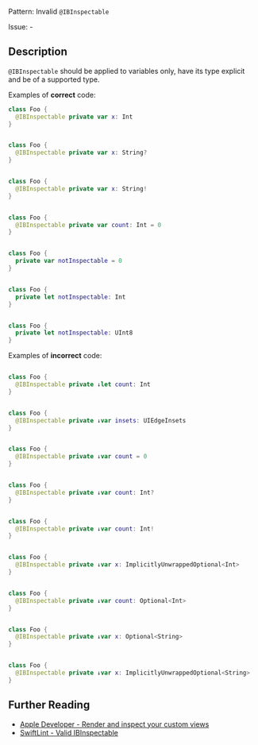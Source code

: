 Pattern: Invalid `@IBInspectable`

Issue: -

## Description

`@IBInspectable` should be applied to variables only, have its type explicit and be of a supported type.

Examples of **correct** code:
```swift
class Foo {
  @IBInspectable private var x: Int
}


class Foo {
  @IBInspectable private var x: String?
}


class Foo {
  @IBInspectable private var x: String!
}


class Foo {
  @IBInspectable private var count: Int = 0
}


class Foo {
  private var notInspectable = 0
}


class Foo {
  private let notInspectable: Int
}


class Foo {
  private let notInspectable: UInt8
}

```
Examples of **incorrect** code:
```swift

class Foo {
  @IBInspectable private ↓let count: Int
}


class Foo {
  @IBInspectable private ↓var insets: UIEdgeInsets
}


class Foo {
  @IBInspectable private ↓var count = 0
}


class Foo {
  @IBInspectable private ↓var count: Int?
}


class Foo {
  @IBInspectable private ↓var count: Int!
}


class Foo {
  @IBInspectable private ↓var x: ImplicitlyUnwrappedOptional<Int>
}


class Foo {
  @IBInspectable private ↓var count: Optional<Int>
}


class Foo {
  @IBInspectable private ↓var x: Optional<String>
}


class Foo {
  @IBInspectable private ↓var x: ImplicitlyUnwrappedOptional<String>
}

```

## Further Reading

* [Apple Developer - Render and inspect your custom views](https://help.apple.com/xcode/mac/8.0/#/devf60c1c514)
* [SwiftLint - Valid IBInspectable](https://realm.github.io/SwiftLint/valid_ibinspectable.html)